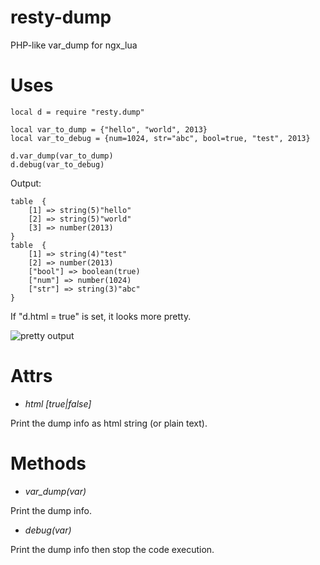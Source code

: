resty-dump
==========

PHP-like var_dump for ngx_lua

# Uses #
    
    local d = require "resty.dump"
    
    local var_to_dump = {"hello", "world", 2013}
    local var_to_debug = {num=1024, str="abc", bool=true, "test", 2013}
    
    d.var_dump(var_to_dump)
    d.debug(var_to_debug)
    
Output:
 
    table  {
        [1] => string(5)"hello"
        [2] => string(5)"world"
        [3] => number(2013)
    }
    table  {
        [1] => string(4)"test"
        [2] => number(2013)
        ["bool"] => boolean(true)
        ["num"] => number(1024)
        ["str"] => string(3)"abc"
    }
    
If "d.html = true" is set, it looks more pretty.
    
  ![pretty output](https://raw.github.com/lindowx/resty-dump/master/pretty_output.png)

# Attrs #

 - *html [true|false]*
  
  Print the dump info as html string (or plain text).

# Methods #

 - *var_dump(var)*
 
  Print the dump info.

 - *debug(var)*
 
  Print the dump info then stop the code execution.
